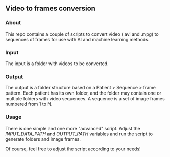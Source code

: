 ## Video to frames conversion


### About
This repo contains a couple of scripts to convert video (.avi and .mpg)
to sequences of frames for use with AI and machine learning methods.

### Input
The input is a folder with videos to be converted.

### Output
The output is a folder structure based on a Patient > Sequence > frame pattern.
Each patient has its own folder, and the folder may contain one or multiple
folders with video sequences. A sequence is a set of image frames numbered 
from 1 to N.

### Usage
There is one simple and one more "advanced" script. Adjust the
_INPUT_DATA_PATH_ and _OUTPUT_PATH_ variables and run the script to generate
folders and image frames.

Of course, feel free to adjust the script according to your needs!




